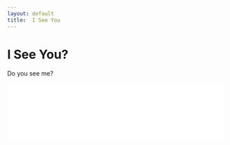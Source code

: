 ```yaml
---
layout: default
title:  I See You
---
```


# I See You?


Do you see me?

<iframe src="./scenario/i-see-you/i-see-you.html" style="width: 500px; height: 130px; border: 0px"></iframe>
